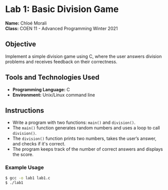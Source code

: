 # Lab 1: Basic Division Game

**Name:** Chloé Morali  
**Class:** COEN 11 - Advanced Programming Winter 2021  

## Objective
Implement a simple division game using C, where the user answers division problems and receives feedback on their correctness.

## Tools and Technologies Used
- **Programming Language:** C
- **Environment:** Unix/Linux command line

## Instructions
- Write a program with two functions: `main()` and `division()`.
- The `main()` function generates random numbers and uses a loop to call `division()`.
- The `division()` function prints two numbers, takes the user’s answer, and checks if it's correct.
- The program keeps track of the number of correct answers and displays the score.

### Example Usage
```bash
$ gcc -o lab1 lab1.c
$ ./lab1

